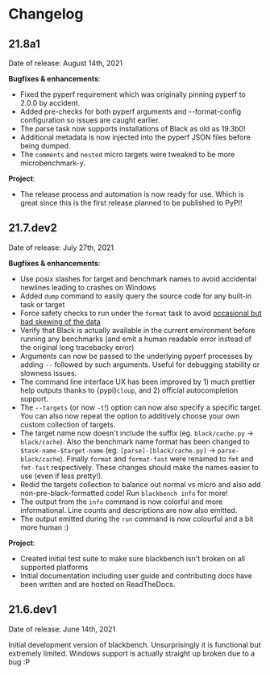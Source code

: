# Changelog

## 21.8a1

Date of release: August 14th, 2021

**Bugfixes & enhancements**:

- Fixed the pyperf requirement which was originally pinning pyperf to 2.0.0 by accident.
- Added pre-checks for both pyperf arguments and --format-config configuration so issues
  are caught earlier.
- The parse task now supports installations of Black as old as 19.3b0!
- Additional metadata is now injected into the pyperf JSON files before being dumped.
- The `comments` and `nested` micro targets were tweaked to be more microbenchmark-y.

**Project**:

- The release process and automation is now ready for use. Which is great since this is
  the first release planned to be published to PyPI!

## 21.7.dev2

Date of release: July 27th, 2021

**Bugfixes & enhancements**:

- Use posix slashes for target and benchmark names to avoid accidental newlines leading
  to crashes on Windows
- Added `dump` command to easily query the source code for any built-in task or target
- Force safety checks to run under the `format` task to avoid
  [occasional but bad skewing of the data](labels/format-task-danger)
- Verify that Black is actually available in the current environment before running any
  benchmarks (and emit a human readable error instead of the original long tracebacky
  error)
- Arguments can now be passed to the underlying pyperf processes by adding `--` followed
  by such arguments. Useful for debugging stability or slowness issues.
- The command line interface UX has been improved by 1) much prettier help outputs
  thanks to {pypi}`cloup`, and 2) official autocompletion support.
- The `--targets` (or now `-t`!) option can now also specify a specific target. You can
  also now repeat the option to additively choose your own custom collection of targets.
- The target name now doesn't include the suffix (eg. `black/cache.py` ->
  `black/cache`). Also the benchmark name format has been changed to
  `$task-name-$target-name` (eg. `[parse]-[black/cache.py]` -> `parse-black/cache`).
  Finally `format` and `format-fast` were renamed to `fmt` and `fmt-fast` respectively.
  These changes should make the names easier to use (even if less pretty!).
- Redid the targets collection to balance out normal vs micro and also add
  non-pre-black-formatted code! Run `blackbench info` for more!
- The output from the `info` command is now colorful and more informational. Line counts
  and descriptions are now also emitted.
- The output emitted during the `run` command is now colourful and a bit more human :)

**Project**:

- Created initial test suite to make sure blackbench isn't broken on all supported
  platforms
- Initial documentation including user guide and contributing docs have been written and
  are hosted on ReadTheDocs.

## 21.6.dev1

Date of release: June 14th, 2021

Initial development version of blackbench. Unsurprisingly it is functional but extremely
limited. Windows support is actually straight up broken due to a bug :P
